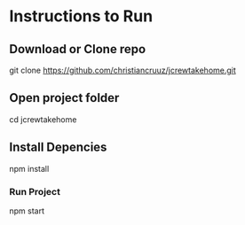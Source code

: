 # Instructions to Run

## Download or Clone repo

git clone https://github.com/christiancruuz/jcrewtakehome.git

## Open project folder

cd jcrewtakehome

## Install Depencies

npm install

### Run Project

npm start
